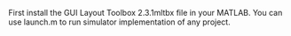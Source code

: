 First install the GUI Layout Toolbox 2.3.1mltbx file in your MATLAB.
You can use launch.m to run simulator implementation of any project.
